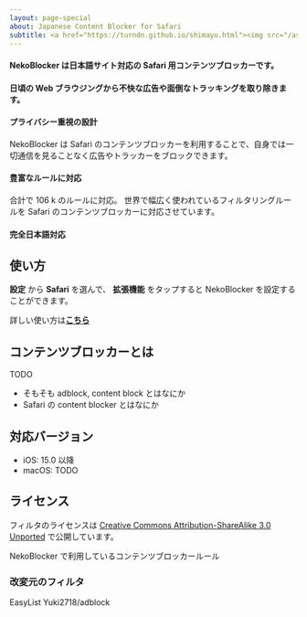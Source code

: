 ```yaml
---
layout: page-special
about: Japanese Content Blocker for Safari
subtitle: <a href="https://turndn.github.io/shimayu.html"><img src="/assets/img/Download_on_the_App_Store_Badge_JP_RGB_blk_100317.svg" /></a>
---
```


<h4>
NekoBlocker は日本語サイト対応の Safari 用コンテンツブロッカーです。
</h4>

<h4>
日頃の Web ブラウジングから不快な広告や面倒なトラッキングを取り除きます。
</h4>

<div class="portfolio-grid">
  <div class="portfolio-cell">
  <i class="fas fa-lock fa-3x"></i>
  <h4 class="nekoblocker_feature">プライバシー重視の設計</h4>
  NekoBlocker は Safari のコンテンツブロッカーを利用することで、自身では一切通信を見ることなく広告やトラッカーをブロックできます。
  </div>
  <div class="portfolio-cell">
  <i class="fas fa-list fa-3x"></i>
  <h4 class="nekoblocker_feature">豊富なルールに対応</h4>
  合計で 106 k のルールに対応。
  世界で幅広く使われているフィルタリングルールを Safari のコンテンツブロッカーに対応させています。
  </div>
  <div class="portfolio-cell">
  <i class="fas fa-users fa-3x"></i>
  <h4 class="nekoblocker_feature">完全日本語対応</h4>
  </div>
</div>

## 使い方

<i class="fas fa-cogs fa-x"></i>
__設定__ から
<i class="fab fa-safari fa-x"></i>
__Safari__ を選んで、
<i class="fas fa-puzzle-piece fa-x"></i>
__拡張機能__ をタップすると NekoBlocker を設定することができます。

詳しい使い方は[__こちら__](/usage)

## コンテンツブロッカーとは

TODO

* そもそも adblock, content block とはなにか
* Safari の content blocker とはなにか

## 対応バージョン

* iOS: 15.0 以降
* macOS: TODO

## ライセンス

フィルタのライセンスは [Creative Commons Attribution-ShareAlike 3.0 Unported](https://creativecommons.org/licenses/by-sa/3.0/) で公開しています。

<a href="https://github.com/nekoblocker">
  <span class="fa-stack fa-lg">
    <i class="fas fa-circle fa-stack-2x"></i>
    <i class="fab fa-github fa-stack-1x fa-inverse"></i>
  </span>
</a> NekoBlocker で利用しているコンテンツブロッカールール

### 改変元のフィルタ

<a href="https://easylist.to">
  <span class="fa-stack fa-lg">
    <i class="fas fa-circle fa-stack-2x"></i>
    <i class="fas fa-file fa-stack-1x fa-inverse"></i>
  </span>
</a> EasyList


<a href="https://github.com/Yuki2718/adblock">
  <span class="fa-stack fa-lg">
    <i class="fas fa-circle fa-stack-2x"></i>
    <i class="fab fa-github fa-stack-1x fa-inverse"></i>
  </span>
</a> Yuki2718/adblock

